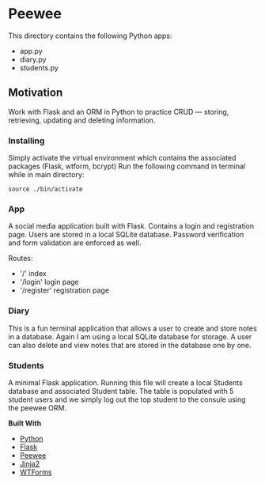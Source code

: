 # Peewee
This directory contains the following Python apps:

- app.py
- diary.py
- students.py

## Motivation

Work with Flask and an ORM in Python to practice CRUD — storing, retrieving, updating and deleting information. 

### Installing

Simply activate the virtual environment which contains the associated packages (Flask, wtform, bcrypt)
Run the following command in terminal while in main directory:

    source ./bin/activate

### App

A social media application built with Flask. Contains a login and registration page. Users are stored in a local SQLite database. Password verification and form validation are enforced as well.

Routes:
- '/' index
- '/login' login page
- '/register' registration page

### Diary

This is a fun terminal application that allows a user to create and store notes in a database. Again I am using a local SQLite database for storage. A user can also delete and view notes that are stored in the database one by one.

### Students

A minimal Flask application. Running this file will create a local Students database and associated Student table. The table is populated with 5 student users and we simply log out the top student to the consule using the peewee ORM. 

**Built With**
- [Python](https://www.python.org/)
- [Flask](hhttps://flask.palletsprojects.com/en/2.1.x/)
- [Peewee](http://docs.peewee-orm.com/en/latest/)
- [Jinja2](https://pypi.org/project/Jinja2/)
- [WTForms](https://wtforms.readthedocs.io/en/3.0.x/)